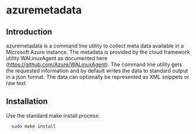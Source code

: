 # azuremetadata

## Introduction

azuremetadata is a command line utility to collect meta data available in a
Microsoft Azure instance. The metadata is provided by the cloud framework
utility WALinuxAgent as documented here (https://github.com/Azure/WALinuxAgent).
The command line utility gets the requested information and by default
writes the data to standard output in a json format. The data can optionally
be represented as XML snippets or raw text

## Installation

Use the standard make install process:

```bash
  sudo make install
```
